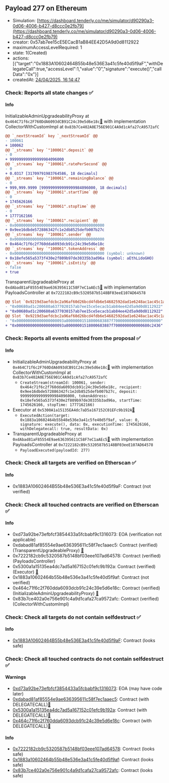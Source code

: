 ## Payload 277 on Ethereum

- Simulation: [https://dashboard.tenderly.co/me/simulator/d90290a3-0d06-4006-b427-d8ccc0e2fb79](https://dashboard.tenderly.co/me/simulator/d90290a3-0d06-4006-b427-d8ccc0e2fb79)
- creator: 0x57ab7ee15cE5ECacB1aB84EE42D5A9d0d8112922
- maximumAccessLevelRequired: 1
- state: 1(Created)
- actions: [{"target":"0x1883A10602464B55b48e536E3a41c5fe40d5f9aF","withDelegateCall":true,"accessLevel":1,"value":"0","signature":"execute()","callData":"0x"}]
- createdAt: [24/04/2025, 16:14:47](https://etherscan.io/tx/0xbfa963de40efa0dbae16a1085f22376713fac588a33fa52972365541d3e917e0)

### Check: Reports all state changes :white_check_mark:

#### Info


InitializableAdminUpgradeabilityProxy at `0x464C71f6c2F760DdA6093dCB91C24c39e5d6e18c`[:ghost:](https://github.com/bgd-labs/aave-address-book "AaveV2Ethereum.COLLECTOR, AaveV2EthereumAMM.COLLECTOR, AaveV2EthereumArc.COLLECTOR, AaveV3Ethereum.COLLECTOR, AaveV3EthereumEtherFi.COLLECTOR, AaveV3EthereumLido.COLLECTOR") with implementation CollectorWithCustomImpl at `0x83b7Ce402A0E756E901C4A9d1cAfa27cA9572afC`
```diff
@@ `_nextStreamId` key `_nextStreamId` @@
- 100061
+ 100062
@@ `_streams` key `"100061".deposit` @@
- 0
+ 999999999999999984096000
@@ `_streams` key `"100061".ratePerSecond` @@
- 0
+ 0.0317 [31709791983764586, 18 decimals]
@@ `_streams` key `"100061".remainingBalance` @@
- 0
+ 999,999.9999 [999999999999999984096000, 18 decimals]
@@ `_streams` key `"100061".startTime` @@
- 0
+ 1745626166
@@ `_streams` key `"100061".stopTime` @@
- 0
+ 1777162166
@@ `_streams` key `"100061".recipient` @@
- 0x0000000000000000000000000000000000000000
+ 0x9ee16dbde572886342fc1e2db8525defb007b27c
@@ `_streams` key `"100061".sender` @@
- 0x0000000000000000000000000000000000000000
+ 0x464c71f6c2f760dda6093dcb91c24c39e5d6e18c
@@ `_streams` key `"100061".tokenAddress` @@
- 0x0000000000000000000000000000000000000000 (symbol: unknown)
+ 0x18efe565a5373f430e2f809b97de30335b3ad96a (symbol: aEthLidoGHO)
@@ `_streams` key `"100061".isEntity` @@
- false
+ true
```

TransparentUpgradeableProxy at `0xdAbad81aF85554E9ae636395611C58F7eC1aAEc5`[:ghost:](https://github.com/bgd-labs/aave-address-book "GovernanceV3Ethereum.PAYLOADS_CONTROLLER") with implementation PayloadsController at `0x7222182cB9c5320587b5148BF03eeE107AD64578`
```diff
@@ Slot `0x9219d3aefdcbc2a96af60d26bcd4fdb6e54682592dad1e6248ac1ac45c1a1aff` @@
- "0x00680ad1c200680a6377020157ab7ee15ce5ecacb1ab84ee42d5a9d0d8112922"
+ "0x00680ad1c200680a6377030157ab7ee15ce5ecacb1ab84ee42d5a9d0d8112922"
@@ Slot `0x9219d3aefdcbc2a96af60d26bcd4fdb6e54682592dad1e6248ac1ac45c1a1b00` @@
- "0x000000000000000000093a80000001518000683887f700000000000000000000"
+ "0x000000000000000000093a80000001518000683887f7000000000000680c2436"
```


### Check: Reports all events emitted from the proposal :white_check_mark:

#### Info

- InitializableAdminUpgradeabilityProxy at `0x464C71f6c2F760DdA6093dCB91C24c39e5d6e18c`[:ghost:](https://github.com/bgd-labs/aave-address-book "AaveV2Ethereum.COLLECTOR, AaveV2EthereumAMM.COLLECTOR, AaveV2EthereumArc.COLLECTOR, AaveV3Ethereum.COLLECTOR, AaveV3EthereumEtherFi.COLLECTOR, AaveV3EthereumLido.COLLECTOR") with implementation CollectorWithCustomImpl at `0x83b7Ce402A0E756E901C4A9d1cAfa27cA9572afC`
  - `CreateStream(streamId: 100061, sender: 0x464c71f6c2f760dda6093dcb91c24c39e5d6e18c, recipient: 0x9ee16dbde572886342fc1e2db8525defb007b27c, deposit: 999999999999999984096000, tokenAddress: 0x18efe565a5373f430e2f809b97de30335b3ad96a, startTime: 1745626166, stopTime: 1777162166)`
- Executor at `0x5300A1a15135EA4dc7aD5a167152C01EFc9b192A`[:ghost:](https://github.com/bgd-labs/aave-address-book "AaveV2Ethereum.POOL_ADMIN, AaveV2EthereumAMM.POOL_ADMIN, AaveV3Ethereum.ACL_ADMIN, AaveV3EthereumEtherFi.ACL_ADMIN, AaveV3EthereumLido.ACL_ADMIN, GovernanceV3Ethereum.EXECUTOR_LVL_1")
  - `ExecutedAction(target: 0x1883a10602464b55b48e536e3a41c5fe40d5f9af, value: 0, signature: execute(), data: 0x, executionTime: 1745626166, withDelegatecall: true, resultData: 0x)`
- TransparentUpgradeableProxy at `0xdAbad81aF85554E9ae636395611C58F7eC1aAEc5`[:ghost:](https://github.com/bgd-labs/aave-address-book "GovernanceV3Ethereum.PAYLOADS_CONTROLLER") with implementation PayloadsController at `0x7222182cB9c5320587b5148BF03eeE107AD64578`
  - `PayloadExecuted(payloadId: 277)`

### Check: Check all targets are verified on Etherscan :white_check_mark:

#### Info

- 0x1883A10602464B55b48e536E3a41c5fe40d5f9aF: Contract (not verified) 

### Check: Check all touched contracts are verified on Etherscan :white_check_mark:

#### Info

- 0xd73a92be73efbfcf3854433a5fcbabf9c1316073: EOA (verification not applicable)
- 0xdabad81af85554e9ae636395611c58f7ec1aaec5: Contract (verified) (TransparentUpgradeableProxy) [:ghost:](https://github.com/bgd-labs/aave-address-book "GovernanceV3Ethereum.PAYLOADS_CONTROLLER")
- 0x7222182cb9c5320587b5148bf03eee107ad64578: Contract (verified) (PayloadsController) 
- 0x5300a1a15135ea4dc7ad5a167152c01efc9b192a: Contract (verified) (Executor) [:ghost:](https://github.com/bgd-labs/aave-address-book "AaveV2Ethereum.POOL_ADMIN, AaveV2EthereumAMM.POOL_ADMIN, AaveV3Ethereum.ACL_ADMIN, AaveV3EthereumEtherFi.ACL_ADMIN, AaveV3EthereumLido.ACL_ADMIN, GovernanceV3Ethereum.EXECUTOR_LVL_1")
- 0x1883a10602464b55b48e536e3a41c5fe40d5f9af: Contract (not verified) 
- 0x464c71f6c2f760dda6093dcb91c24c39e5d6e18c: Contract (verified) (InitializableAdminUpgradeabilityProxy) [:ghost:](https://github.com/bgd-labs/aave-address-book "AaveV2Ethereum.COLLECTOR, AaveV2EthereumAMM.COLLECTOR, AaveV2EthereumArc.COLLECTOR, AaveV3Ethereum.COLLECTOR, AaveV3EthereumEtherFi.COLLECTOR, AaveV3EthereumLido.COLLECTOR")
- 0x83b7ce402a0e756e901c4a9d1cafa27ca9572afc: Contract (verified) (CollectorWithCustomImpl) 

### Check: Check all targets do not contain selfdestruct :white_check_mark:

#### Info

- [0x1883A10602464B55b48e536E3a41c5fe40d5f9aF](https://etherscan.io/address/0x1883A10602464B55b48e536E3a41c5fe40d5f9aF): Contract (looks safe)

### Check: Check all touched contracts do not contain selfdestruct :white_check_mark:

#### Warnings

- [0xd73a92be73efbfcf3854433a5fcbabf9c1316073](https://etherscan.io/address/0xd73a92be73efbfcf3854433a5fcbabf9c1316073): EOA (may have code later)
- [0xdabad81af85554e9ae636395611c58f7ec1aaec5](https://etherscan.io/address/0xdabad81af85554e9ae636395611c58f7ec1aaec5): Contract (with DELEGATECALL)[:ghost:](https://github.com/bgd-labs/aave-address-book "GovernanceV3Ethereum.PAYLOADS_CONTROLLER")
- [0x5300a1a15135ea4dc7ad5a167152c01efc9b192a](https://etherscan.io/address/0x5300a1a15135ea4dc7ad5a167152c01efc9b192a): Contract (with DELEGATECALL)[:ghost:](https://github.com/bgd-labs/aave-address-book "AaveV2Ethereum.POOL_ADMIN, AaveV2EthereumAMM.POOL_ADMIN, AaveV3Ethereum.ACL_ADMIN, AaveV3EthereumEtherFi.ACL_ADMIN, AaveV3EthereumLido.ACL_ADMIN, GovernanceV3Ethereum.EXECUTOR_LVL_1")
- [0x464c71f6c2f760dda6093dcb91c24c39e5d6e18c](https://etherscan.io/address/0x464c71f6c2f760dda6093dcb91c24c39e5d6e18c): Contract (with DELEGATECALL)[:ghost:](https://github.com/bgd-labs/aave-address-book "AaveV2Ethereum.COLLECTOR, AaveV2EthereumAMM.COLLECTOR, AaveV2EthereumArc.COLLECTOR, AaveV3Ethereum.COLLECTOR, AaveV3EthereumEtherFi.COLLECTOR, AaveV3EthereumLido.COLLECTOR")

#### Info

- [0x7222182cb9c5320587b5148bf03eee107ad64578](https://etherscan.io/address/0x7222182cb9c5320587b5148bf03eee107ad64578): Contract (looks safe)
- [0x1883a10602464b55b48e536e3a41c5fe40d5f9af](https://etherscan.io/address/0x1883a10602464b55b48e536e3a41c5fe40d5f9af): Contract (looks safe)
- [0x83b7ce402a0e756e901c4a9d1cafa27ca9572afc](https://etherscan.io/address/0x83b7ce402a0e756e901c4a9d1cafa27ca9572afc): Contract (looks safe)

